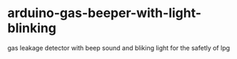 # arduino-gas-beeper-with-light-blinking
gas leakage detector with beep sound and bliking light for the safetly of lpg
